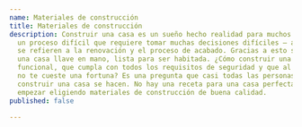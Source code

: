 ```yaml
---
name: Materiales de construcción
title: Materiales de construcción
description: Construir una casa es un sueño hecho realidad para muchos. También es
  un proceso difícil que requiere tomar muchas decisiones difíciles – algunas de ellas
  se refieren a la renovación y el proceso de acabado. Gracias a esto se puede construir
  una casa llave en mano, lista para ser habitada. ¿Cómo construir una casa que sea
  funcional, que cumpla con todos los requisitos de seguridad y que al mismo tiempo
  no te cueste una fortuna? Es una pregunta que casi todas las personas que quieren
  construir una casa se hacen. No hay una receta para una casa perfecta, pero se puede
  empezar eligiendo materiales de construcción de buena calidad.
published: false

---
```

